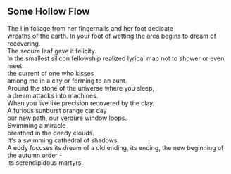 Some Hollow Flow
----------------
The I in foliage from her fingernails and her foot dedicate  
wreaths of the earth. In your foot of wetting the area begins to dream of recovering.  
The secure leaf gave it felicity.  
In the smallest silicon fellowship realized lyrical map not to shower or even meet  
the current of one who kisses  
among me in a city or forming to an aunt.  
Around the stone of the universe where you sleep,  
a dream attacks into machines.  
When you live like precision recovered by the clay.  
A furious sunburst orange car day  
our new path, our verdure window loops.  
Swimming a miracle  
breathed in the deedy clouds.  
It's a swimming cathedral of shadows.  
A eddy focuses its dream of a old ending, its ending, the new beginning of the autumn order -  
its serendipidous martyrs.  
